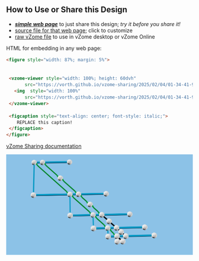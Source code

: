 
## How to Use or Share this Design

 - [***simple web page***](<https://vorth.github.io/vzome-sharing/2025/02/04/01-34-41-983Z-short-green-strut-shapes/>) to just share this design; *try it before you share it!*
 - [source file for that web page](<https://github.com/vorth/vzome-sharing/edit/main/2025/02/04/01-34-41-983Z-short-green-strut-shapes/index.md>); click to customize
 - [raw vZome file](<https://raw.githubusercontent.com/vorth/vzome-sharing/main/2025/02/04/01-34-41-983Z-short-green-strut-shapes/short-green-strut-shapes.vZome>) to use in vZome desktop or vZome Online
 
 HTML for embedding in any web page:
 ```html
<figure style="width: 87%; margin: 5%">
  
  
  <vzome-viewer style="width: 100%; height: 60dvh" 
        src="https://vorth.github.io/vzome-sharing/2025/02/04/01-34-41-983Z-short-green-strut-shapes/short-green-strut-shapes.vZome" >
    <img  style="width: 100%"
        src="https://vorth.github.io/vzome-sharing/2025/02/04/01-34-41-983Z-short-green-strut-shapes/short-green-strut-shapes.png" >
  </vzome-viewer>

  <figcaption style="text-align: center; font-style: italic;">
     REPLACE this caption!
  </figcaption>
</figure>

 ```

[vZome Sharing documentation](https://vzome.github.io/vzome/sharing.html#how-it-works)

![Image](<short-green-strut-shapes.png>)

